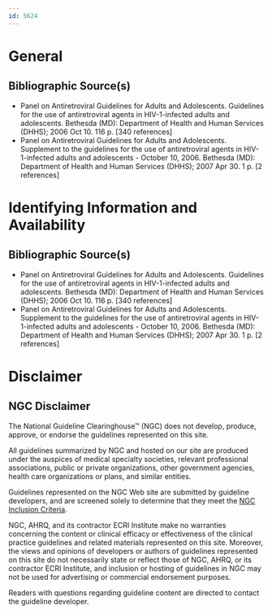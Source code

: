 ```yaml
---
id: 5624
---
```


# General

## Bibliographic Source(s)

- Panel on Antiretroviral Guidelines for Adults and Adolescents. Guidelines for the use of antiretroviral agents in HIV-1-infected adults and adolescents. Bethesda (MD): Department of Health and Human Services (DHHS); 2006 Oct 10. 116 p. [340 references]
- Panel on Antiretroviral Guidelines for Adults and Adolescents. Supplement to the guidelines for the use of antiretroviral agents in HIV-1-infected adults and adolescents - October 10, 2006. Bethesda (MD): Department of Health and Human Services (DHHS); 2007 Apr 30. 1 p. [2 references]

# Identifying Information and Availability

## Bibliographic Source(s)

- Panel on Antiretroviral Guidelines for Adults and Adolescents. Guidelines for the use of antiretroviral agents in HIV-1-infected adults and adolescents. Bethesda (MD): Department of Health and Human Services (DHHS); 2006 Oct 10. 116 p. [340 references]
- Panel on Antiretroviral Guidelines for Adults and Adolescents. Supplement to the guidelines for the use of antiretroviral agents in HIV-1-infected adults and adolescents - October 10, 2006. Bethesda (MD): Department of Health and Human Services (DHHS); 2007 Apr 30. 1 p. [2 references]

# Disclaimer

## NGC Disclaimer

The National Guideline Clearinghouse™ (NGC) does not develop, produce, approve, or endorse the guidelines represented on this site.

All guidelines summarized by NGC and hosted on our site are produced under the auspices of medical specialty societies, relevant professional associations, public or private organizations, other government agencies, health care organizations or plans, and similar entities.

Guidelines represented on the NGC Web site are submitted by guideline developers, and are screened solely to determine that they meet the [NGC Inclusion Criteria](/help-and-about/summaries/inclusion-criteria).

NGC, AHRQ, and its contractor ECRI Institute make no warranties concerning the content or clinical efficacy or effectiveness of the clinical practice guidelines and related materials represented on this site. Moreover, the views and opinions of developers or authors of guidelines represented on this site do not necessarily state or reflect those of NGC, AHRQ, or its contractor ECRI Institute, and inclusion or hosting of guidelines in NGC may not be used for advertising or commercial endorsement purposes.

Readers with questions regarding guideline content are directed to contact the guideline developer.

